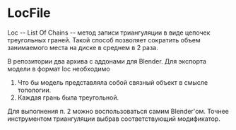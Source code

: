 # LocFile
Loc -- List Of Chains --  метод записи триангуляции в виде цепочек треугольных граней. Такой способ позволяет сократить объем занимаемого места на диске в среднем в 2 раза.

В репозитории два архива с аддонами для Blender. 
Для экспорта модели в формат loc необходимо
1. Что бы модель представляла собой связный объект в смысле топологии.
2. Каждая грань была треугольной.

Для выполнения п. 2 можно воспользоваться самим Blender'ом. Точнее инструментом триангуляции выбрав соответствующий модификатор.



